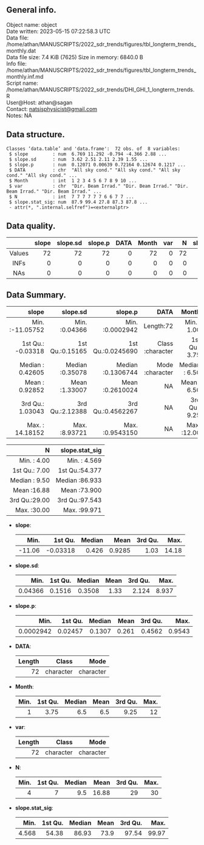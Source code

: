 <!-- This is a markdown file. -->


 General info.
---------------

Object name:    object      
Date written:   2023-05-15 07:22:58.3 UTC  
Data file:      /home/athan/MANUSCRIPTS/2022_sdr_trends/figures/tbl_longterm_trends_monthly.dat      
Data file size: 7.4 KiB (7625) 
Size in memory: 6840.0 B      
Info file:      /home/athan/MANUSCRIPTS/2022_sdr_trends/figures/tbl_longterm_trends_monthly.inf.md      
Script name:    /home/athan/MANUSCRIPTS/2022_sdr_trends/DHI_GHI_1_longterm_trends.R      
User@Host:      athan@sagan   
Contact:        <natsisphysicist@gmail.com>      
Notes:          NA      


 Data structure.
-----------------

```
Classes ‘data.table’ and 'data.frame':	72 obs. of  8 variables:
 $ slope         : num  6.769 11.292 -0.794 -4.366 2.88 ...
 $ slope.sd      : num  3.62 2.51 2.11 2.39 1.55 ...
 $ slope.p       : num  0.12071 0.00639 0.72164 0.12674 0.1217 ...
 $ DATA          : chr  "All sky cond." "All sky cond." "All sky cond." "All sky cond." ...
 $ Month         : int  1 2 3 4 5 6 7 8 9 10 ...
 $ var           : chr  "Dir. Beam Irrad." "Dir. Beam Irrad." "Dir. Beam Irrad." "Dir. Beam Irrad." ...
 $ N             : int  7 7 7 7 7 7 6 6 7 7 ...
 $ slope.stat_sig: num  87.9 99.4 27.8 87.3 87.8 ...
 - attr(*, ".internal.selfref")=<externalptr> 
```


 Data quality.
---------------

| &nbsp; | slope | slope.sd | slope.p | DATA | Month | var |  N | slope.stat_sig |
|:------:|------:|---------:|--------:|-----:|------:|----:|---:|---------------:|
| Values |    72 |       72 |      72 |    0 |    72 |   0 | 72 |             72 |
|  INFs  |     0 |        0 |       0 |    0 |     0 |   0 |  0 |              0 |
|  NAs   |     0 |        0 |       0 |    0 |     0 |   0 |  0 |              0 |


 Data Summary.
---------------

|             slope |        slope.sd |           slope.p |             DATA |         Month |              var |
|------------------:|----------------:|------------------:|-----------------:|--------------:|-----------------:|
| Min.   :-11.05752 | Min.   :0.04366 | Min.   :0.0002942 |        Length:72 | Min.   : 1.00 |        Length:72 |
| 1st Qu.: -0.03318 | 1st Qu.:0.15165 | 1st Qu.:0.0245690 | Class :character | 1st Qu.: 3.75 | Class :character |
| Median :  0.42605 | Median :0.35078 | Median :0.1306744 | Mode  :character | Median : 6.50 | Mode  :character |
| Mean   :  0.92852 | Mean   :1.33007 | Mean   :0.2610024 |               NA | Mean   : 6.50 |               NA |
| 3rd Qu.:  1.03043 | 3rd Qu.:2.12388 | 3rd Qu.:0.4562267 |               NA | 3rd Qu.: 9.25 |               NA |
| Max.   : 14.18152 | Max.   :8.93721 | Max.   :0.9543150 |               NA | Max.   :12.00 |               NA |

 

|             N | slope.stat_sig |
|--------------:|---------------:|
| Min.   : 4.00 | Min.   : 4.569 |
| 1st Qu.: 7.00 | 1st Qu.:54.377 |
| Median : 9.50 | Median :86.933 |
| Mean   :16.88 | Mean   :73.900 |
| 3rd Qu.:29.00 | 3rd Qu.:97.543 |
| Max.   :30.00 | Max.   :99.971 |



  * **slope**:


    |   Min. |  1st Qu. | Median |   Mean | 3rd Qu. |  Max. |
    |-------:|---------:|-------:|-------:|--------:|------:|
    | -11.06 | -0.03318 |  0.426 | 0.9285 |    1.03 | 14.18 |

  * **slope.sd**:


    |    Min. | 1st Qu. | Median | Mean | 3rd Qu. |  Max. |
    |--------:|--------:|-------:|-----:|--------:|------:|
    | 0.04366 |  0.1516 | 0.3508 | 1.33 |   2.124 | 8.937 |

  * **slope.p**:


    |      Min. | 1st Qu. | Median |  Mean | 3rd Qu. |   Max. |
    |----------:|--------:|-------:|------:|--------:|-------:|
    | 0.0002942 | 0.02457 | 0.1307 | 0.261 |  0.4562 | 0.9543 |

  * **DATA**:


    | Length |     Class |      Mode |
    |-------:|----------:|----------:|
    |     72 | character | character |

  * **Month**:


    | Min. | 1st Qu. | Median | Mean | 3rd Qu. | Max. |
    |-----:|--------:|-------:|-----:|--------:|-----:|
    |    1 |    3.75 |    6.5 |  6.5 |    9.25 |   12 |

  * **var**:


    | Length |     Class |      Mode |
    |-------:|----------:|----------:|
    |     72 | character | character |

  * **N**:


    | Min. | 1st Qu. | Median |  Mean | 3rd Qu. | Max. |
    |-----:|--------:|-------:|------:|--------:|-----:|
    |    4 |       7 |    9.5 | 16.88 |      29 |   30 |

  * **slope.stat_sig**:


    |  Min. | 1st Qu. | Median | Mean | 3rd Qu. |  Max. |
    |------:|--------:|-------:|-----:|--------:|------:|
    | 4.568 |   54.38 |  86.93 | 73.9 |   97.54 | 99.97 |


<!-- end of list -->


